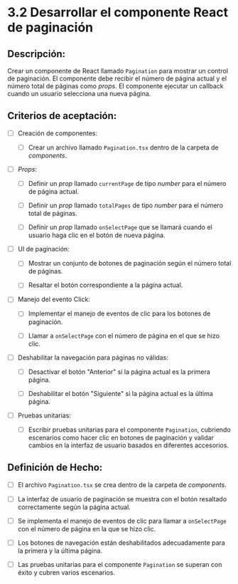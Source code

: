 # 3.2 Desarrollar el componente React de paginación

## Descripción:

Crear un componente de React llamado `Pagination` para mostrar un control de paginación. El componente debe recibir el número de página actual y el número total de páginas como _props_. El componente ejecutar un callback cuando un usuario selecciona una nueva página.

## Criterios de aceptación:

- [ ] Creación de componentes:

     - [ ] Crear un archivo llamado `Pagination.tsx` dentro de la carpeta de _components_.

- [ ] _Props_:

     - [ ] Definir un _prop_ llamado `currentPage` de tipo _number_ para el número de página actual.

     - [ ] Definir un _prop_ llamado `totalPages` de tipo _number_ para el número total de páginas.

     - [ ] Definir un _prop_ llamado `onSelectPage` que se llamará cuando el usuario haga clic en el botón de nueva página.

- [ ] UI de paginación:

     - [ ] Mostrar un conjunto de botones de paginación según el número total de páginas.

     - [ ] Resaltar el botón correspondiente a la página actual.

- [ ] Manejo del evento Click:

     - [ ] Implementar el manejo de eventos de clic para los botones de paginación.

     - [ ] Llamar a `onSelectPage` con el número de página en el que se hizo clic.

- [ ] Deshabilitar la navegación para páginas no válidas:

     - [ ] Desactivar el botón "Anterior" si la página actual es la primera página.

     - [ ] Deshabilitar el botón "Siguiente" si la página actual es la última página.

- [ ] Pruebas unitarias:

     - [ ] Escribir pruebas unitarias para el componente `Pagination`, cubriendo escenarios como hacer clic en botones de paginación y validar cambios en la interfaz de usuario basados en diferentes accesorios.

## Definición de Hecho:

- [ ] El archivo `Pagination.tsx` se crea dentro de la carpeta de _components_.

- [ ] La interfaz de usuario de paginación se muestra con el botón resaltado correctamente según la página actual.

- [ ] Se implementa el manejo de eventos de clic para llamar a `onSelectPage` con el número de página en la que se hizo clic.

- [ ] Los botones de navegación están deshabilitados adecuadamente para la primera y la última página.

- [ ] Las pruebas unitarias para el componente `Pagination` se superan con éxito y cubren varios escenarios.

